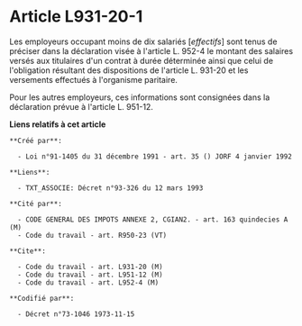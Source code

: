 # Article L931-20-1

Les employeurs occupant moins de dix salariés [*effectifs*] sont tenus de préciser dans la déclaration visée à l'article L.
952-4 le montant des salaires versés aux titulaires d'un contrat à durée déterminée ainsi que celui de l'obligation résultant
des dispositions de l'article L. 931-20 et les versements effectués à l'organisme paritaire.

Pour les autres employeurs, ces informations sont consignées dans la déclaration prévue à l'article L. 951-12.

**Liens relatifs à cet article**

	**Créé par**:

	  - Loi n°91-1405 du 31 décembre 1991 - art. 35 () JORF 4 janvier 1992

	**Liens**:

	  - TXT_ASSOCIE: Décret n°93-326 du 12 mars 1993

	**Cité par**:

	  - CODE GENERAL DES IMPOTS ANNEXE 2, CGIAN2. - art. 163 quindecies A (M)
	  - Code du travail - art. R950-23 (VT)

	**Cite**:

	  - Code du travail - art. L931-20 (M)
	  - Code du travail - art. L951-12 (M)
	  - Code du travail - art. L952-4 (M)

	**Codifié par**:

	  - Décret n°73-1046 1973-11-15
